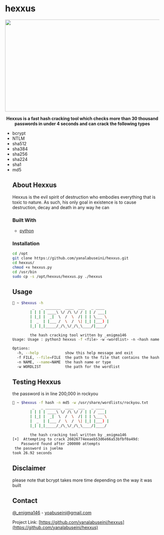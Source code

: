 # hexxus
<p align="center">
<img width="560" height="300" src="https://github.com/yanalabuseini/hexxus/blob/main/hexxus.webp">
 </p>
<p align="center">
  <a href="https://github.com/FerasHamam/LegacyWallpapers">
  </a>

 


<p align="center"> <strong>
 Hexxus is a fast hash cracking tool which checks more than 30 thousand passwords in under 4 seconds and can crack the following types
 </strong>
 <ul>
    <li>bcrypt</li>
     <li>NTLM</li>
     <li>sha512</li>
     <li>sha384</li>
     <li>sha256</li>
     <li>sha224</li>
     <li>sha1</li>
     <li>md5</li>
  </p>
</p>


<!-- ABOUT THE PROJECT -->
## About Hexxus

<p>Hexxus is the evil spirit of destruction who embodies everything that is toxic to nature. As such, his only goal in existence is to cause destruction, decay and death in any way he can</p>

### Built With

* [python](https://www.python.org/)


### Installation

   ```sh
   cd /opt
   git clone https://github.com/yanalabuseini/hexxus.git
   cd hexxus/
   chmod +x hexxus.py
   cd /usr/bin 
   sudo cp -s /opt/hexxus/hexxus.py ./hexxus
   ```
   
 


<!-- USAGE EXAMPLES -->
## Usage
```sh
👾 ~ $hexxus -h
         _   _ _______  ____  ___   _ ____  
        | | | | ____\ \/ /\ \/ / | | / ___| 
        | |_| |  _|  \  /  \  /| | | \___ \ 
        |  _  | |___ /  \  /  \| |_| |___) |
        |_| |_|_____/_/\_\/_/\_\____/|____/ 
                   
        the hash cracking tool written by _enigma146 
Usage: Usage : python3 hexxus -f <file> -w <wordlist> -n <hash name>

Options:
  -h, --help            show this help message and exit
  -f FILE, --file=FILE  the path to the file that contains the hash/es
  -n NAME, --name=NAME  the hash name or type
  -w WORDLIST           the path for the wordlist
```
## Testing Hexxus
the password is in line 200,000 in rockyou
```sh
👾 ~ $hexxus -f hash -n md5 -w /usr/share/wordlists/rockyou.txt 
         _   _ _______  ____  ___   _ ____  
        | | | | ____\ \/ /\ \/ / | | / ___| 
        | |_| |  _|  \  /  \  /| | | \___ \ 
        |  _  | |___ /  \  /  \| |_| |___) |
        |_| |_|_____/_/\_\/_/\_\____/|____/ 
                   
        the hash cracking tool written by _enigma146 
[+]  Attempting to crack 26026774eeaeb53d6e66a53bfbf0a49d: 
    Password found after 200000 attempts
 the password is juelma
took 26.92 seconds
```
## Disclaimer
please note that bcrypt takes more time depending on the way it was built

<!-- CONTACT -->
## Contact

[@_enigma146](https://twitter.com/_enigma146) - yoabuseini@gmail.com

Project Link: [https://github.com/yanalabuseini/hexxus](https://github.com/yanalabuseini/hexxus)


